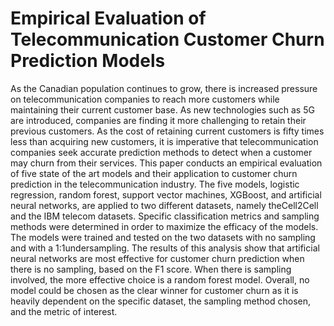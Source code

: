 # Empirical Evaluation of Telecommunication Customer Churn Prediction Models

As the Canadian population continues to grow, there is  increased  pressure  on  telecommunication  companies  to  reach more  customers  while  maintaining  their  current  customer  base. As  new  technologies  such  as  5G  are  introduced,  companies  are finding  it  more  challenging  to  retain  their  previous  customers. As the cost of retaining current customers is fifty times less than acquiring new customers, it is imperative that telecommunication companies  seek  accurate  prediction  methods  to  detect  when  a customer  may  churn  from  their  services.  This  paper  conducts an empirical evaluation of five state of the art models and their application  to  customer  churn  prediction  in  the  telecommunication  industry.  The  five  models,  logistic  regression,  random forest,  support  vector  machines,  XGBoost,  and  artificial  neural networks,   are   applied   to   two   different   datasets,   namely   theCell2Cell  and  the  IBM  telecom  datasets.  Specific  classification metrics  and  sampling  methods  were  determined  in  order  to maximize  the  efficacy  of  the  models.  The  models  were  trained and tested on the two datasets with no sampling and with a 1:1undersampling.  The  results  of  this  analysis  show  that  artificial neural networks are most effective for customer churn prediction when there is no sampling, based on the F1 score. When there is sampling  involved,  the  more  effective  choice  is  a  random  forest model. Overall, no model could be chosen as the clear winner for customer churn as it is heavily dependent on the specific dataset, the  sampling  method  chosen,  and  the  metric  of  interest.
